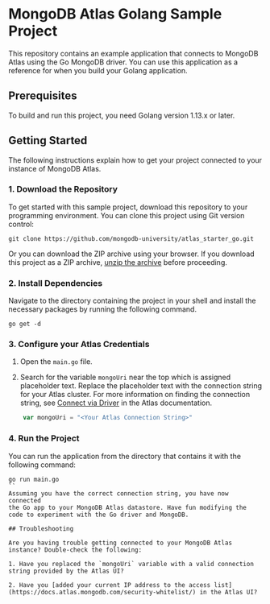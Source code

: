 # MongoDB Atlas Golang Sample Project

This repository contains an example application that connects to MongoDB
Atlas using the Go MongoDB driver. You can use this application as
a reference for when you build your Golang application.

## Prerequisites

To build and run this project, you need Golang version 1.13.x or later.

## Getting Started

The following instructions explain how to get your project connected to your
instance of MongoDB Atlas.

### 1. Download the Repository

To get started with this sample project, download this repository to your
programming environment. You can clone this project using Git version control:

```
git clone https://github.com/mongodb-university/atlas_starter_go.git
```

Or you can download the ZIP archive using your browser. If you download
this project as a ZIP archive,
[unzip the archive](https://www.wikihow.com/Unzip-a-File) before proceeding.

### 2. Install Dependencies

Navigate to the directory containing the project in your shell and
install the necessary packages by running the following command.

```shell
go get -d
```

### 3. Configure your Atlas Credentials

1. Open the `main.go` file.

2. Search for the variable `mongoUri` near the top which is assigned
   placeholder text. Replace the placeholder text with the connection
   string for your Atlas cluster. For more information on finding the
   connection string, see [Connect via
   Driver](https://docs.atlas.mongodb.com/driver-connection/) in the Atlas
   documentation.

```go
	var mongoUri = "<Your Atlas Connection String>"
```

### 4. Run the Project

You can run the application from the directory that contains it with the
following command:

```shell
go run main.go
``
Assuming you have the correct connection string, you have now connected
the Go app to your MongoDB Atlas datastore. Have fun modifying the code to experiment with the Go driver and MongoDB.

## Troubleshooting

Are you having trouble getting connected to your MongoDB Atlas instance? Double-check the following:

1. Have you replaced the `mongoUri` variable with a valid connection string provided by the Atlas UI?

2. Have you [added your current IP address to the access list](https://docs.atlas.mongodb.com/security-whitelist/) in the Atlas UI?
```
